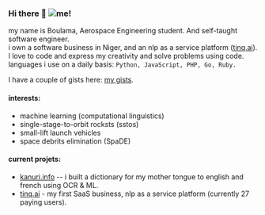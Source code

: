 ### Hi there 👋 ![me!](https://res.cloudinary.com/otimbilabs/image/upload/c_scale,w_165/v1636096217/4f699cef54bb904be471cfcf0e5d6f38-sticker.png)

my name is Boulama, Aerospace Engineering student. And self-taught software engineer.  
i own a software business in Niger, and an nlp as a service platform ([tinq.ai](https://tinq.ai)).  
I love to code and express my creativity and solve problems using code.  
languages i use on a daily basis: `Python, JavaScript, PHP, Go, Ruby.`  

I have a couple of gists here: [my gists](https://gist.github.com/boulama). 

#### interests:
- machine learning (computational linguistics)
- single-stage-to-orbit rocksts (sstos)
- small-lift launch vehicles
- space debrits elimination (SpaDE)

#### current projets:
- [kanuri.info](https://kanuri.info/) -- i built a dictionary for my mother tongue to english and french using OCR & ML.
- [tinq.ai](https://tinq.ai) - my first SaaS business, nlp as a service platform (currently 27 paying users).

<!--
**boulama/boulama** is a ✨ _special_ ✨ repository because its `README.md` (this file) appears on your GitHub profile.

Here are some ideas to get you started:

- 🔭 I’m currently working on ...
- 🌱 I’m currently learning ...
- 👯 I’m looking to collaborate on ...
- 🤔 I’m looking for help with ...
- 💬 Ask me about ...
- 📫 How to reach me: ...
- 😄 Pronouns: ...
- ⚡ Fun fact: ...
-->
